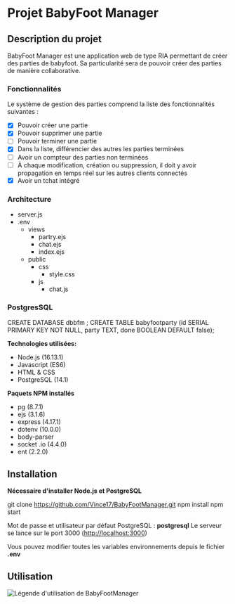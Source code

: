 # Projet BabyFoot Manager
## Description du projet
BabyFoot Manager est une application web de type RIA permettant de créer des parties de babyfoot. Sa particularité sera de pouvoir créer des parties de manière collaborative.
### Fonctionnalités
Le système de gestion des parties comprend la liste des fonctionnalités suivantes :
- [x] Pouvoir créer une partie
- [x] Pouvoir supprimer une partie
- [ ] Pouvoir terminer une partie
- [x] Dans la liste, différencier des autres les parties terminées
- [ ] Avoir un compteur des parties non terminées
- [ ] À chaque modification, création ou suppression, il doit y avoir propagation en temps réel sur les autres clients connectés
- [x] Avoir un tchat intégré

### Architecture
 - server.js
 - .env
	 - views
		 - partry.ejs
		 - chat.ejs
		 - index.ejs
	 - public
		 - css
			 - style.css
		 - js
			 - chat.js

### PostgresSQL
CREATE DATABASE dbbfm ;
CREATE TABLE babyfootparty (id SERIAL PRIMARY KEY NOT NULL, party TEXT, done BOOLEAN DEFAULT false);

**Technologies utilisées:**
- Node.js (16.13.1)
- Javascript (ES6)
- HTML & CSS
- PostgreSQL (14.1)

**Paquets NPM installés**

- pg (8.7.1)
- ejs (3.1.6)
- express (4.17.1)
- dotenv (10.0.0)
- body-parser
- socket .io (4.4.0)
- ent (2.2.0)

## Installation
**Nécessaire d'installer Node.js et PostgreSQL**

git clone https://github.com/Vince17/BabyFootManager.git
npm install
npm start

Mot de passe et utilisateur par défaut PostgreSQL : **postgresql**
Le serveur se lance sur le port 3000 ([http://localhost:3000](http://localhost:3000))

Vous pouvez modifier toutes les variables environnements depuis le fichier **.env**

## Utilisation

![Légende d'utilisation de BabyFootManager](https://raw.githubusercontent.com/Vince17/wc-smapshot-pictures/main/utilisation_bfm.png)